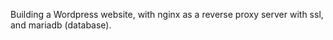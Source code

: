 Building a Wordpress website, with nginx as a reverse proxy server with ssl, and mariadb (database). 
